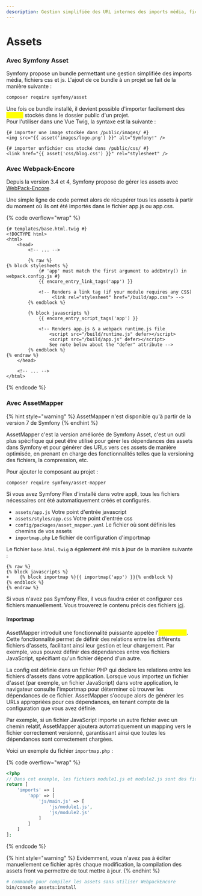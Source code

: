 ```yaml
---
description: Gestion simplifiée des URL internes des imports média, fichiers css et js
---
```


# Assets

### Avec Symfony Asset

Symfony propose un bundle permettant une gestion simplifiée des imports média, fichiers css et js. L'ajout de ce bundle à un projet se fait de la manière suivante :&#x20;

```sh
composer require symfony/asset
```

Une fois ce bundle installé, il devient possible d'importer facilement des <mark style="color:yellow;">**assets**</mark> stockés dans le dossier public d'un projet. \
Pour l'utiliser dans une Vue Twig, la syntaxe est la suivante :&#x20;

```twig
{# importer une image stockée dans /public/images/ #}
<img src="{{ asset('images/logo.png') }}" alt="Symfony!" />

{# importer unfichier css stocké dans /public/css/ #}
<link href="{{ asset('css/blog.css') }}" rel="stylesheet" />
```

### Avec Webpack-Encore

Depuis la version 3.4 et 4, Symfony propose de gérer les assets avec [WebPack-Encore](../../bundles/webpack-encore.md).&#x20;

Une simple ligne de code permet alors de récupérer tous les assets à partir du moment où ils ont été importés dans le fichier app.js ou app.css.

{% code overflow="wrap" %}
```twig
{# templates/base.html.twig #}
<!DOCTYPE html>
<html>
    <head>
        <!-- ... -->

        {% raw %}
{% block stylesheets %}
            {# 'app' must match the first argument to addEntry() in webpack.config.js #}
            {{ encore_entry_link_tags('app') }}

            <!-- Renders a link tag (if your module requires any CSS)
                 <link rel="stylesheet" href="/build/app.css"> -->
        {% endblock %}

        {% block javascripts %}
            {{ encore_entry_script_tags('app') }}

            <!-- Renders app.js & a webpack runtime.js file
                <script src="/build/runtime.js" defer></script>
                <script src="/build/app.js" defer></script>
                See note below about the "defer" attribute -->
        {% endblock %}
{% endraw %}
    </head>

    <!-- ... -->
</html>
```
{% endcode %}

### Avec AssetMapper

{% hint style="warning" %}
AssetMapper n'est disponible qu'à partir de la version 7 de Symfony
{% endhint %}

AssetMapper c'est la version améliorée de Symfony Asset, c'est un outil plus spécifique qui peut être utilisé pour gérer les dépendances des assets dans Symfony et pour générer des URLs vers ces assets de manière optimisée, en prenant en charge des fonctionnalités telles que la versioning des fichiers, la compression, etc.

Pour ajouter le composant au projet :&#x20;

```bash
composer require symfony/asset-mapper
```

Si vous avez Symfony Flex d'installé dans votre appli, tous les fichiers nécessaires ont été automatiquement créés et configurés.

* `assets/app.js` Votre point d'entrée javascript
* `assets/styles/app.css` Votre point d'entrée css
* `config/packages/asset_mapper.yaml` Le fichier où sont définis les chemins de vos assets
* `importmap.php` Le fichier de configuration d'importmap

Le fichier `base.html.twig` a également été mis à jour de la manière suivante :&#x20;

```
{% raw %}
{% block javascripts %}
+    {% block importmap %}{{ importmap('app') }}{% endblock %}
{% endblock %}
{% endraw %}
```

Si vous n'avez pas Symfony Flex, il vous faudra créer et configurer ces fichiers manuellement. Vous trouverez le contenu précis des fichiers [ici](https://github.com/symfony/recipes/tree/main/symfony/asset-mapper).

#### Importmap

AssetMapper introduit une fonctionnalité puissante appelée l'<mark style="color:yellow;">**importmap**</mark>. Cette fonctionnalité permet de définir des relations entre les différents fichiers d'assets, facilitant ainsi leur gestion et leur chargement. Par exemple, vous pouvez définir des dépendances entre vos fichiers JavaScript, spécifiant qu'un fichier dépend d'un autre.

La config est définie dans un fichier PHP qui déclare les relations entre les fichiers d'assets dans votre application. Lorsque vous importez un fichier d'asset (par exemple, un fichier JavaScript) dans votre application, le navigateur consulte l'importmap pour déterminer où trouver les dépendances de ce fichier. AssetMapper s'occupe alors de générer les URLs appropriées pour ces dépendances, en tenant compte de la configuration que vous avez définie.

Par exemple, si un fichier JavaScript importe un autre fichier avec un chemin relatif, AssetMapper ajoutera automatiquement un mapping vers le fichier correctement versionné, garantissant ainsi que toutes les dépendances sont correctement chargées.

Voici un exemple du fichier `importmap.php` :&#x20;

{% code overflow="wrap" %}
```php
<?php
// Dans cet exemple, les fichiers module1.js et module2.js sont des fichiers importés dans le fichier main.js.
return [
    'imports' => [
        'app' => [
            'js/main.js' => [
                'js/module1.js',
                'js/module2.js'
            ]
        ]
    ]
];
```
{% endcode %}

{% hint style="warning" %}
Evidemment, vous n'avez pas à éditer manuellement ce fichier après chaque modification, la compilation des assets front va permettre de tout mettre à jour.
{% endhint %}

```bash
# commande pour compiler les assets sans utiliser WebpackEncore
bin/console assets:install
```
